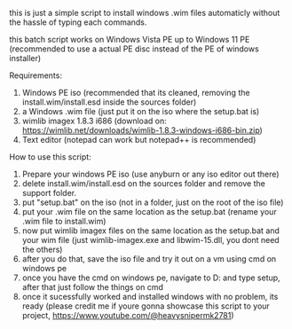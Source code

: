 this is just a simple script to install windows .wim files automaticly without the hassle of typing each commands.

this batch script works on Windows Vista PE up to Windows 11 PE (recommended to use a actual PE disc instead of the PE of windows installer)

Requirements:
1. Windows PE iso (recommended that its cleaned, removing the install.wim/install.esd inside the sources folder)
2. a Windows .wim file (just put it on the iso where the setup.bat is)
3. wimlib imagex 1.8.3 i686 (download on: https://wimlib.net/downloads/wimlib-1.8.3-windows-i686-bin.zip)
4. Text editor (notepad can work but notepad++ is recommended)


How to use this script:

1. Prepare your windows PE iso (use anyburn or any iso editor out there)
2. delete install.wim/install.esd on the sources folder and remove the support folder.
3. put "setup.bat" on the iso (not in a folder, just on the root of the iso file)
4. put your .wim file on the same location as the setup.bat (rename your .wim file to install.wim)
5. now put wimlib imagex files on the same location as the setup.bat and your wim file (just wimlib-imagex.exe and libwim-15.dll, you dont need the others)
6. after you do that, save the iso file and try it out on a vm using cmd on windows pe
7. once you have the cmd on windows pe, navigate to D: and type setup, after that just follow the things on cmd
8. once it sucessfully worked and installed windows with no problem, its ready (please credit me if youre gonna showcase this script to your project, https://www.youtube.com/@heavysnipermk2781)
